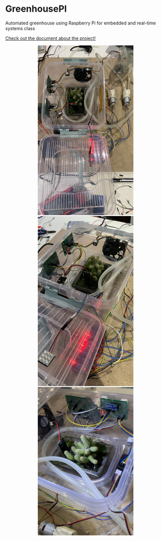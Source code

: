 # GreenhousePI
Automated greenhouse using Raspberry Pi for embedded and real-time systems class

[Check out the document about the project!](main.pdf)

<p align="center">
  <img src="ghouse1.jpg" alt="Greenhouse Prototype - img1" width="300">
  <img src="ghouse2.jpg" alt="Greenhouse Prototype - img2" width="300">
  <img src="ghouse3.jpeg" alt="Greenhouse Prototype - img3" width="300">
</p>
